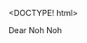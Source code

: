 <DOCTYPE! html>
<html>
<title>For My Lovely</title>
<body><head>Dear Noh Noh</head><b>
<p style="colour:blue>I Love You Soooo Much.....</p><b>
<p>I Love You everythings My Lovely</p>
<h1><center>I Hope....I Pray....for</center></h1>
<p>You will love me fast</p></body>
<html>
